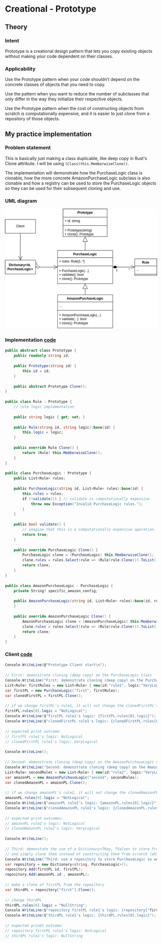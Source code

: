 # Creational - Prototype
## Theory
### Intent

Prototype is a creational design pattern that lets you copy existing objects without making your code dependent on their classes.

### Applicability

Use the Prototype pattern when your code shouldn’t depend on the concrete classes of objects that you need to copy.

Use the pattern when you want to reduce the number of subclasses that only differ in the way they initialize their respective objects.

Use the Prototype pattern when the cost of constructing objects from scratch is computationally expensive, and it is easier to just clone from a repository of those objects.

## My practice implementation
### Problem statement

This is basically just making a class duplicable, like deep copy in Rust's Clone attribute.
I will be using `(Class)this.MemberwiseClone()`.

The implementation will demonstrate how the PurchaseLogic class is clonable, how the more concrete AmazonPurchaseLogic subclass is also clonable and how a registry can be used to store the PurchaseLogic objects so they can be used for their subsequent cloning and use. 

### UML diagram

![UML diagram](UmlDiagram.drawio.png)

### Implementation [code](Prototype.cs)

```csharp
public abstract class Prototype {
    public readonly string id;

    public Prototype(string id) {
        this.id = id;
    }

    public abstract Prototype Clone();
}

public class Rule : Prototype {
    // rule logic implementation

    public string logic { get; set; }

    public Rule(string id, string logic):base(id) {
        this.logic = logic;
    }

    public override Rule Clone() {
        return (Rule) this.MemberwiseClone();
    }
}

public class PurchaseLogic : Prototype {
    public List<Rule> rules;

    public PurchaseLogic(string id, List<Rule> rules):base(id) {
        this.rules = rules;
        if (!validate()) { // validate is computationally expensive
            throw new Exception("Invalid PurchaseLogic rules.");
        }
    }

    public bool validate() {
        // imagine that this is a computationally expensive operation.
        return true;
    }

    public override PurchaseLogic Clone() {
        PurchaseLogic clone = (PurchaseLogic) this.MemberwiseClone();
        clone.rules = rules.Select(rule => (Rule)rule.Clone()).ToList();
        return clone;
    }
}

public class AmazonPurchaseLogic : PurchaseLogic {
    private String? specific_amazon_config;

    public AmazonPurchaseLogic(string id, List<Rule> rules):base(id, rules) {
    }

    public override AmazonPurchaseLogic Clone() {
        AmazonPurchaseLogic clone = (AmazonPurchaseLogic) this.MemberwiseClone();
        clone.rules = rules.Select(rule => (Rule)rule.Clone()).ToList();
        return clone;
    }
}
```

### Client [code](PrototypeClient.cs)

```csharp
Console.WriteLine(@"Prototype Client start\n");

// First: demonstrate cloning (deep copy) on the PurchaseLogic class
Console.WriteLine("First: demonstrate cloning (deep copy) on the PurchaseLogic class");
List<Rule> firstRules = new List<Rule> { new(id:"rule1", logic:"VeryLogical") };
var firstPL = new PurchaseLogic("first", firstRules);
var clonedFirstPL = firstPL.Clone();

// if we change firstPL's rule1, it will not change the clonedFirstPL's rule1
firstPL.rules[0].logic = "NotLogical";
Console.WriteLine($"firstPL rule1's logic: {firstPL.rules[0].logic}");
Console.WriteLine($"clonedFirstPL rule1's logic: {clonedFirstPL.rules[0].logic}");

// expected print outcome:
// firstPL rule1's logic: NotLogical
// clonedFirstPL rule1's logic: VeryLogical

Console.WriteLine();

// Second: demonstrate cloning (deep copy) on the AmazonPurchaseLogic subclass
Console.WriteLine("Second: demonstrate cloning (deep copy) on the AmazonPurchaseLogic subclass");
List<Rule> secondRules = new List<Rule> { new(id:"rule2", logic:"VeryLogical") };
var amazonPL = new AmazonPurchaseLogic("second", secondRules);
var clonedAmazonPL = amazonPL.Clone();

// if we change amazonPL's rule2, it will not change the clonedAmazonPL's rule1
amazonPL.rules[0].logic = "NotLogical";
Console.WriteLine($"amazonPL rule2's logic: {amazonPL.rules[0].logic}");
Console.WriteLine($"clonedAmazonPL rule2's logic: {clonedAmazonPL.rules[0].logic}");

// expected print outcomes:
// amazonPL rule2's logic: NotLogical
// clonedAmazonPL rule2's logic: VeryLogical

Console.WriteLine();

// Third: demonstate the use of a Dictionary<TKey, TValue> to store Prototypes
// and simply clone them instead of constructing them from scratch (which may be computationally expensive)
Console.WriteLine("Third: use a repository to store PurchaseLogic so we avoid the computationally expensive process of constructing them from scratch");
var repository = new Dictionary<string, PurchaseLogic>();
repository.Add(firstPL.id, firstPL);
repository.Add(amazonPL.id , amazonPL);

// make a clone of firstPL from the repository
var thirdPL = repository["first"].Clone();

// change thirdPL
thirdPL.rules[0].logic = "NullString";
Console.WriteLine($"repository firstPL rule1's logic: {repository["first"].rules[0].logic}");
Console.WriteLine($"thirdPL rule1's logic: {thirdPL.rules[0].logic}");

// expected prinbt outcome:
// repository firstPL rule1's logic: NotLogical
// thirdPL rule1's logic: NullString
```